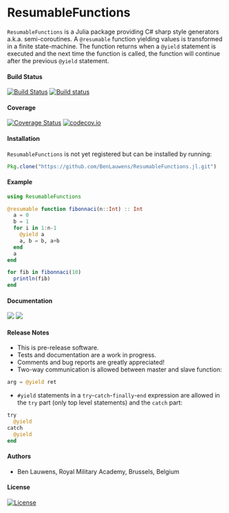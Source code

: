 # ResumableFunctions

`ResumableFunctions` is a Julia package providing C# sharp style generators a.k.a. semi-coroutines.
A `@resumable` function yielding values is transformed in a finite state-machine. The function returns when a `@yield` statement is executed and the next time the function is called, the function will continue after the previous `@yield` statement.

#### Build Status

[![Build Status](https://travis-ci.org/BenLauwens/ResumableFunctions.jl.svg?branch=master)](https://travis-ci.org/BenLauwens/ResumableFunctions.jl)
[![Build status](https://ci.appveyor.com/api/projects/status/6vm5y0w5q0uwgv7v/branch/master?svg=true)](https://ci.appveyor.com/project/BenLauwens/resumablefunctions-jl/branch/master)

#### Coverage

[![Coverage Status](https://coveralls.io/repos/github/BenLauwens/ResumableFunctions.jl/badge.svg?branch=master)](https://coveralls.io/github/BenLauwens/ResumableFunctions.jl?branch=master)
[![codecov.io](http://codecov.io/github/benlauwens/ResumableFunctions.jl/coverage.svg?branch=master)](http://codecov.io/github/benlauwens/ResumableFunctions.jl?branch=master)

#### Installation

`ResumableFunctions` is not yet registered but can be installed by running:
```julia
Pkg.clone("https://github.com/BenLauwens/ResumableFunctions.jl.git")
```

#### Example

```julia
using ResumableFunctions

@resumable function fibonnaci(n::Int) :: Int
  a = 0
  b = 1
  for i in 1:n-1
    @yield a
    a, b = b, a+b
  end
  a
end

for fib in fibonnaci(10)
  println(fib)
end
```

#### Documentation

[![](https://img.shields.io/badge/docs-stable-blue.svg)](https://benlauwens.github.io/ResumableFunctions.jl/stable)
[![](https://img.shields.io/badge/docs-latest-blue.svg)](https://benlauwens.github.io/ResumableFunctions.jl/latest)

#### Release Notes

* This is pre-release software. 
* Tests and documentation are a work in progress.
* Comments and bug reports are greatly appreciated!
* Two-way communication is allowed between master and slave function:
```julia
arg = @yield ret
```
* `#yield` statements in a `try`-`catch`-`finally`-`end` expression are allowed in the `try` part (only top level statements) and the `catch` part:
```julia
try
  @yield
catch
  @yield
end
```

#### Authors

* Ben Lauwens, Royal Military Academy, Brussels, Belgium

#### License

[![License](http://img.shields.io/badge/license-MIT-brightgreen.svg?style=flat)](LICENSE.md)
